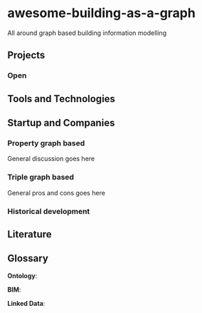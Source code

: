 # awesome-building-as-a-graph
All around graph based building information modelling

## Projects

### Open

## Tools and Technologies

## Startup and Companies

### Property graph based

General discussion goes here

### Triple graph based

General pros and cons goes here

### Historical development

## Literature

## Glossary

**Ontology**:

**BIM**:

**Linked Data**:



###